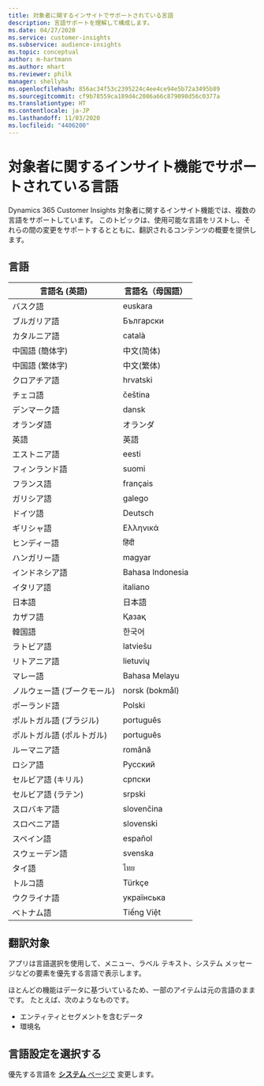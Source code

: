 ```yaml
---
title: 対象者に関するインサイトでサポートされている言語
description: 言語サポートを理解して構成します。
ms.date: 04/27/2020
ms.service: customer-insights
ms.subservice: audience-insights
ms.topic: conceptual
author: m-hartmann
ms.author: mhart
ms.reviewer: philk
manager: shellyha
ms.openlocfilehash: 856ac34f53c2395224c4ee4ce94e5b72a3495b89
ms.sourcegitcommit: cf9b78559ca189d4c2086a66c879098d56c0377a
ms.translationtype: HT
ms.contentlocale: ja-JP
ms.lasthandoff: 11/03/2020
ms.locfileid: "4406200"
---
```

# <a name="supported-languages-for-audience-insights-capability"></a>対象者に関するインサイト機能でサポートされている言語

Dynamics 365 Customer Insights 対象者に関するインサイト機能では、複数の言語をサポートしています。 このトピックは、使用可能な言語をリストし、それらの間の変更をサポートするとともに、翻訳されるコンテンツの概要を提供します。

## <a name="languages"></a>言語

| 言語名 (英語)|  言語名（母国語） |
| ------------- | ------------- |
| バスク語 | euskara |
| ブルガリア語 | Български |
| カタルニア語 | català |
| 中国語 (簡体字) | 中文(简体) |
| 中国語 (繁体字) | 中文(繁体) |
| クロアチア語 | hrvatski |
| チェコ語 | čeština |
| デンマーク語 | dansk |
| オランダ語 | オランダ |
| 英語 | 英語 |
| エストニア語 | eesti |
| フィンランド語 | suomi |
| フランス語 | français |
| ガリシア語 | galego |
| ドイツ語 | Deutsch |
| ギリシャ語 | Ελληνικά |
| ヒンディー語 | हिंदी |
| ハンガリー語 | magyar |
| インドネシア語 | Bahasa Indonesia |
| イタリア語 | italiano |
| 日本語 | 日本語 |
| カザフ語 | Қазақ |
| 韓国語 | 한국어 |
| ラトビア語 | latviešu |
| リトアニア語 | lietuvių |
| マレー語 | Bahasa Melayu |
| ノルウェー語 (ブークモール) | norsk (bokmål) |
| ポーランド語 | Polski |
| ポルトガル語 (ブラジル) | português |
| ポルトガル語 (ポルトガル) | português |
| ルーマニア語 | română |
| ロシア語 | Русский |
| セルビア語 (キリル) | српски |
| セルビア語 (ラテン) | srpski |
| スロバキア語 | slovenčina |
| スロベニア語 | slovenski |
| スペイン語 | español |
| スウェーデン語 | svenska |
| タイ語 | ไทย |
| トルコ語 | Türkçe |
| ウクライナ語 | українська |
| ベトナム語 | Tiếng Việt |

## <a name="whats-translated"></a>翻訳対象

アプリは言語選択を使用して、メニュー、ラベル テキスト、システム メッセージなどの要素を優先する言語で表示します。

ほとんどの機能はデータに基づいているため、一部のアイテムは元の言語のままです。 たとえば、次のようなものです。

- エンティティとセグメントを含むデータ
- 環境名

## <a name="choose-your-language-settings"></a>言語設定を選択する  

優先する言語を [**システム** ページで](system.md) 変更します。
